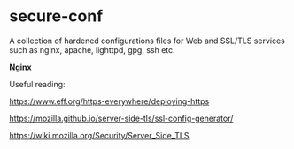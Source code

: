 # secure-conf
A collection of hardened configurations files for Web and SSL/TLS services such as nginx, apache, lighttpd, gpg, ssh etc.

**Nginx**

Useful reading:

https://www.eff.org/https-everywhere/deploying-https

https://mozilla.github.io/server-side-tls/ssl-config-generator/

https://wiki.mozilla.org/Security/Server_Side_TLS
